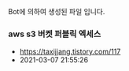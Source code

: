 Bot에 의하여 생성된 파일 입니다. 
### aws s3 버켓 퍼블릭 엑세스 
- https://taxijjang.tistory.com/117 
- 2021-03-07 21:55:26 
